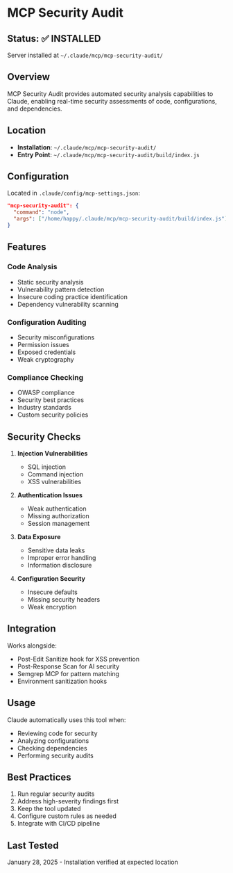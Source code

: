 # MCP Security Audit

## Status: ✅ INSTALLED

Server installed at `~/.claude/mcp/mcp-security-audit/`

## Overview

MCP Security Audit provides automated security analysis capabilities to Claude, enabling real-time security assessments of code, configurations, and dependencies.

## Location

- **Installation**: `~/.claude/mcp/mcp-security-audit/`
- **Entry Point**: `~/.claude/mcp/mcp-security-audit/build/index.js`

## Configuration

Located in `.claude/config/mcp-settings.json`:
```json
"mcp-security-audit": {
  "command": "node",
  "args": ["/home/happy/.claude/mcp/mcp-security-audit/build/index.js"]
}
```

## Features

### Code Analysis
- Static security analysis
- Vulnerability pattern detection
- Insecure coding practice identification
- Dependency vulnerability scanning

### Configuration Auditing
- Security misconfigurations
- Permission issues
- Exposed credentials
- Weak cryptography

### Compliance Checking
- OWASP compliance
- Security best practices
- Industry standards
- Custom security policies

## Security Checks

1. **Injection Vulnerabilities**
   - SQL injection
   - Command injection
   - XSS vulnerabilities

2. **Authentication Issues**
   - Weak authentication
   - Missing authorization
   - Session management

3. **Data Exposure**
   - Sensitive data leaks
   - Improper error handling
   - Information disclosure

4. **Configuration Security**
   - Insecure defaults
   - Missing security headers
   - Weak encryption

## Integration

Works alongside:
- Post-Edit Sanitize hook for XSS prevention
- Post-Response Scan for AI security
- Semgrep MCP for pattern matching
- Environment sanitization hooks

## Usage

Claude automatically uses this tool when:
- Reviewing code for security
- Analyzing configurations
- Checking dependencies
- Performing security audits

## Best Practices

1. Run regular security audits
2. Address high-severity findings first
3. Keep the tool updated
4. Configure custom rules as needed
5. Integrate with CI/CD pipeline

## Last Tested

January 28, 2025 - Installation verified at expected location